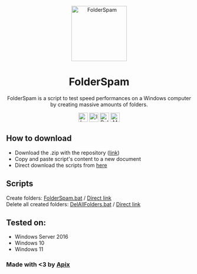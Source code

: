<p align="center"> 
  <img src="https://i.imgur.com/RBXONRN.png" alt="FolderSpam" width="150" height="150" />
</p>

<h1 align="center">FolderSpam</h1>

<p align="center">FolderSpam is a script to test speed performances on a Windows computer by creating massive amounts of folders.</p>

<p align="center">
  <a href="https://github.com/Apix0n/FolderSpam/commits"><img alt="Last Commit" src="https://img.shields.io/github/last-commit/Apix0n/FolderSpam?color=yellow&style=for-the-badge" height=25></a>
  <a href="https://github.com/Apix0n/FolderSpam/issues"><img alt="Issues" src="https://img.shields.io/github/issues/Apix0n/FolderSpam?color=orange&style=for-the-badge" height=25></a>
  <a href="https://github.com/Apix0n/FolderSpam/pulls"><img alt="Pull requests" src="https://img.shields.io/github/issues-pr/Apix0n/FolderSpam?color=blue&style=for-the-badge" height=25></a>
  <a href=https://github.com/Apix0n/FolderSpam><img alt="Most used language" src="https://img.shields.io/github/languages/top/Apix0n/FolderSpam?color=brightgreen&style=for-the-badge" height=25></a>
  </p>

## How to download 

  - Download the .zip with the repository ([link](https://codeload.github.com/Apix0n/FolderSpam/zip/refs/heads/master)) 
  - Copy and paste script's content to a new document
  - Direct download the scripts from [here](https://github.com/Apix0n/FolderSpam#scripts) 

## Scripts

Create folders: [FolderSpam.bat](https://github.com/Apix0n/FolderSpam/blob/master/FolderSpam.bat) / [Direct link](https://raw.githubusercontent.com/Apix0n/FolderSpam/master/FolderSpam.bat)  
Delete all created folders: [DelAllFolders.bat](https://github.com/Apix0n/FolderSpam/blob/master/DelAllFolders.bat) / [Direct link](https://raw.githubusercontent.com/Apix0n/FolderSpam/master/DelAllFolders.bat)  

## Tested on:

  - Windows Server 2016
  - Windows 10
  - Windows 11

### Made with <3 by [Apix](https://github.com/Apix0n)
